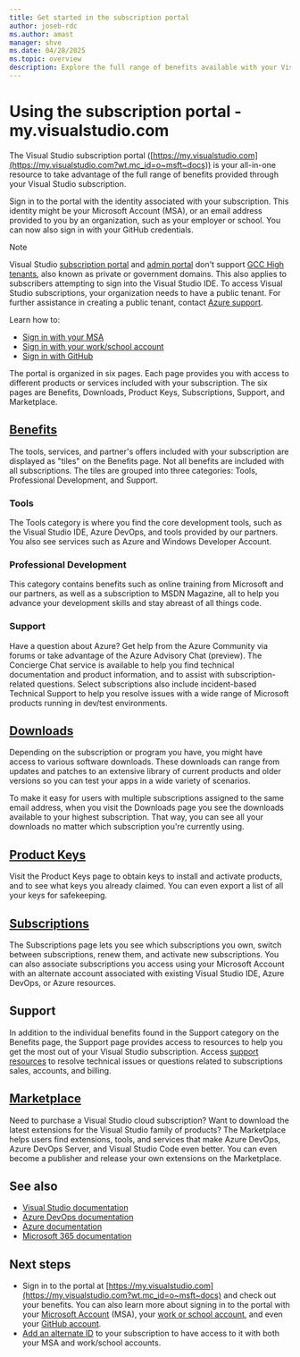 ```yaml
---
title: Get started in the subscription portal
author: joseb-rdc
ms.author: amast
manager: shve
ms.date: 04/28/2025
ms.topic: overview
description: Explore the full range of benefits available with your Visual Studio subscriptions from the subscription portal, including tools, services, and partner offers.
---
```


# Using the subscription portal - my.visualstudio.com

The Visual Studio subscription portal ([https://my.visualstudio.com](https://my.visualstudio.com?wt.mc_id=o~msft~docs)) is your all-in-one resource to take advantage of the full range of benefits provided through your Visual Studio subscription.

Sign in to the portal with the identity associated with your subscription. This identity might be your Microsoft Account (MSA), or an email address provided to you by an organization, such as your employer or school. You can now also sign in with your GitHub credentials.

> [!NOTE]
> Visual Studio [subscription portal](https://my.visualstudio.com?wt.mc_id=o~msft~docs) and [admin portal](https://manage.visualstudio.com) don't support [GCC High tenants](https://learn.microsoft.com/office365/servicedescriptions/office-365-platform-service-description/office-365-us-government/gcc-high-and-dod), also known as private or government domains. This also applies to subscribers attempting to sign into the Visual Studio IDE. To access Visual Studio subscriptions, your organization needs to have a public tenant. For further assistance in creating a public tenant, contact [Azure support](https://azure.microsoft.com/support/create-ticket/). 

Learn how to:
+ [Sign in with your MSA](sign-in-msa.md)
+ [Sign in with your work/school account](sign-in-work.md)
+ [Sign in with GitHub](sign-in-github.md)

The portal is organized in six pages. Each page provides you with access to different products or services included with your subscription. The six pages are Benefits, Downloads, Product Keys, Subscriptions, Support, and Marketplace.

## [Benefits](https://my.visualstudio.com/benefits?wt.mc_id=o~msft~docs)

The tools, services, and partner's offers included with your subscription are displayed as "tiles" on the Benefits page. Not all benefits are included with all subscriptions. The tiles are grouped into three categories: Tools, Professional Development, and Support. 

### Tools

The Tools category is where you find the core development tools, such as the Visual Studio IDE, Azure DevOps, and tools provided by our partners. You also see services such as Azure and Windows Developer Account.

### Professional Development

This category contains benefits such as online training from Microsoft and our partners, as well as a subscription to MSDN Magazine, all to help you advance your development skills and stay abreast of all things code.

### Support

Have a question about Azure? Get help from the Azure Community via forums or take advantage of the Azure Advisory Chat (preview). The Concierge Chat service is available to help you find technical documentation and product information, and to assist with subscription-related questions. Select subscriptions also include incident-based Technical Support to help you resolve issues with a wide range of Microsoft products running in dev/test environments.

## [Downloads](https://my.visualstudio.com/downloads?wt.mc_id=o~msft~docs)

Depending on the subscription or program you have, you might have access to various software downloads. These downloads can range from updates and patches to an extensive library of current products and older versions so you can test your apps in a wide variety of scenarios.

To make it easy for users with multiple subscriptions assigned to the same email address, when you visit the Downloads page you see the downloads available to your highest subscription. That way, you can see all your downloads no matter which subscription you're currently using.

## [Product Keys](https://my.visualstudio.com/productkeys?wt.mc_id=o~msft~docs)

Visit the Product Keys page to obtain keys to install and activate products, and to see what keys you already claimed. You can even export a list of all your keys for safekeeping.

## [Subscriptions](https://my.visualstudio.com/subscriptions?wt.mc_id=o~msft~docs)

The Subscriptions page lets you see which subscriptions you own, switch between subscriptions, renew them, and activate new subscriptions. You can also associate subscriptions you access using your Microsoft Account with an alternate account associated with existing Visual Studio IDE, Azure DevOps, or Azure resources.

## Support

In addition to the individual benefits found in the Support category on the Benefits page, the Support page provides access to resources to help you get the most out of your Visual Studio subscription. Access [support resources](https://aka.ms/vssubscriberhelp) to resolve technical issues or questions related to subscriptions sales, accounts, and billing.

## [Marketplace](https://marketplace.visualstudio.com/)

Need to purchase a Visual Studio cloud subscription? Want to download the latest extensions for the Visual Studio family of products? The Marketplace helps users find extensions, tools, and services that make Azure DevOps, Azure DevOps Server, and Visual Studio Code even better. You can even become a publisher and release your own extensions on the Marketplace.

## See also

+ [Visual Studio documentation](/visualstudio/)
+ [Azure DevOps documentation](/azure/devops/)
+ [Azure documentation](/azure/)
+ [Microsoft 365 documentation](/microsoft-365/)

## Next steps

+ Sign in to the portal at [https://my.visualstudio.com](https://my.visualstudio.com?wt.mc_id=o~msft~docs) and check out your benefits. You can also learn more about signing in to the portal with your [Microsoft Account](sign-in-msa.md) (MSA), your [work or school account](sign-in-work.md), and even your [GitHub account](sign-in-github.md).
+ [Add an alternate ID](vs-alternate-identity.md) to your subscription to have access to it with both your MSA and work/school accounts. 
